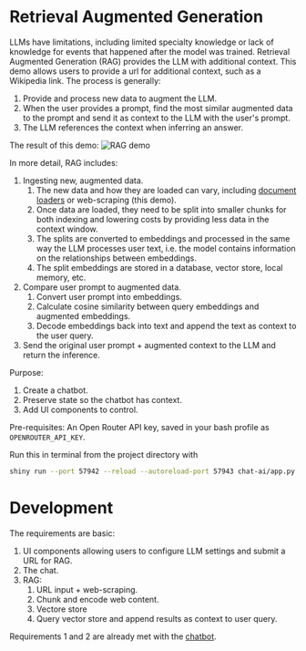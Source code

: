 # Retrieval Augmented Generation
LLMs have limitations, including limited specialty knowledge or lack of knowledge for events that happened after the model was trained. Retrieval Augmented Generation (RAG) provides the LLM with additional context. This demo allows users to provide a url for additional context, such as a Wikipedia link. The process is generally:
1. Provide and process new data to augment the LLM.
2. When the user provides a prompt, find the most similar augmented data to the prompt and send it as context to the LLM with the user's prompt.
3. The LLM references the context when inferring an answer.

The result of this demo:
![RAG demo](https://drive.google.com/file/d/1x9ND51sIzMB1gUoIe2sMYgSbjeW475i8/view?usp=drive_link)


In more detail, RAG includes:
1. Ingesting new, augmented data.
   1. The new data and how they are loaded can vary, including [document loaders](https://python.langchain.com/v0.2/docs/concepts/#document-loaders) or web-scraping (this demo).
   1. Once data are loaded, they need to be split into smaller chunks for both indexing and lowering costs by providing less data in the context window.
   1. The splits are converted to embeddings and processed in the same way the LLM processes user text, i.e. the model contains information on the relationships between embeddings.
   1. The split embeddings are stored in a database, vector store, local memory, etc.
1. Compare user prompt to augmented data.
   1. Convert user prompt into embeddings.
   1. Calculate cosine similarity between query embeddings and augmented embeddings.
   1. Decode embeddings back into text and append the text as context to the user query.
1. Send the original user prompt + augmented context to the LLM and return the inference.

Purpose:
1. Create a chatbot.
2. Preserve state so the chatbot has context.
3. Add UI components to control.

Pre-requisites:
An Open Router API key, saved in your bash profile as `OPENROUTER_API_KEY`.

Run this in terminal from the project directory with
```bash
shiny run --port 57942 --reload --autoreload-port 57943 chat-ai/app.py
```


# Development
The requirements are basic:
1. UI components allowing users to configure LLM settings and submit a URL for RAG.
2. The chat.
3. RAG:
   1. URL input + web-scraping.
   1. Chunk and encode web content.
   1. Vectore store
   1. Query vector store and append results as context to user query.

Requirements 1 and 2 are already met with the [chatbot](../chatbot_app/README.md).